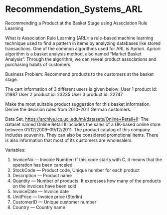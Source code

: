 # Recommendation_Systems_ARL
Recommending a Product at the Basket Stage using Association Rule Learning 

What is Association Rule Learning (ARL): a rule-based machine learning technique used to find a pattern in items by analyzing databases like stored transactions. One of the common algorithms used for ARL is Apriori. Apriori algorithm is a basket analysis method, also named “Market Basket Analysis”. Through the algorithm, we can reveal product associations and purchasing habits of customers.

Business Problem:
Recommend products to the customers at the basket stage.

The cart information of 3 different users is given below:
User 1 product id: 21987
User 2 product id: 23235
User 3 product id: 22747

Make the most suitable product suggestion for this basket information.
Derive the decision rules from 2010–2011 German customers.

Data Set, https://archive.ics.uci.edu/ml/datasets/Online+Retail+II: The dataset named Online Retail II includes the sales of a UK-based online store between 01/12/2009–09/12/2011. The product catalog of this company includes souvenirs. They can also be considered promotional items. There is also information that most of its customers are wholesalers.

Variables:
1. InvoiceNo — Invoice Number: If this code starts with C, it means that the operation has been canceled
2. StockCode — Product code, Unique number for each product
3. Description — Product name
4. Quantity — Number of products: It expresses how many of the products on the invoices have been sold
5. InvoiceDate — Invoice date
6. UnitPrice — Invoice price (Sterlin)
7. CustomerID — Unique customer number
8. Country — Country name

